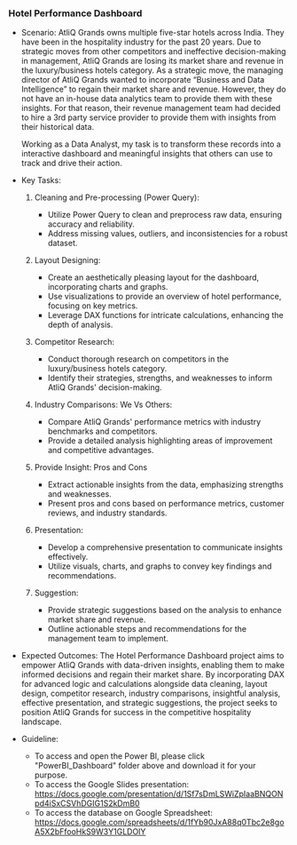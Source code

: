 ### **Hotel Performance Dashboard**

- Scenario:
  AtliQ Grands owns multiple five-star hotels across India. They have been in the hospitality industry for the past 20
  years. Due to strategic moves from other competitors and ineffective decision-making in management, AtliQ Grands are
  losing its market share and revenue in the luxury/business hotels category. As a strategic move, the managing
  director of AtliQ Grands wanted to incorporate “Business and Data Intelligence” to regain their market share and
  revenue. However, they do not have an in-house data analytics team to provide them with these insights. For that
  reason, their revenue management team had decided to hire a 3rd party
  service provider to provide them with insights from their historical data.

  Working as a Data Analyst, my task is to transform these records into a interactive dashboard and meaningful
  insights that others can use to track and drive their action.

- Key Tasks:

  1. Cleaning and Pre-processing (Power Query):
     - Utilize Power Query to clean and preprocess raw data, ensuring accuracy and reliability.
     - Address missing values, outliers, and inconsistencies for a robust dataset.
       
  2. Layout Designing:
     - Create an aesthetically pleasing layout for the dashboard, incorporating charts and graphs.
     - Use visualizations to provide an overview of hotel performance, focusing on key metrics.
     - Leverage DAX functions for intricate calculations, enhancing the depth of analysis.

  3. Competitor Research:
     - Conduct thorough research on competitors in the luxury/business hotels category.
     - Identify their strategies, strengths, and weaknesses to inform AtliQ Grands' decision-making.

  4. Industry Comparisons: We Vs Others:
     - Compare AtliQ Grands' performance metrics with industry benchmarks and competitors.
     - Provide a detailed analysis highlighting areas of improvement and competitive advantages.

  5. Provide Insight: Pros and Cons
     - Extract actionable insights from the data, emphasizing strengths and weaknesses.
     - Present pros and cons based on performance metrics, customer reviews, and industry standards.

  6. Presentation:
     - Develop a comprehensive presentation to communicate insights effectively.
     - Utilize visuals, charts, and graphs to convey key findings and recommendations.

  7. Suggestion:
     - Provide strategic suggestions based on the analysis to enhance market share and revenue.
     - Outline actionable steps and recommendations for the management team to implement.

- Expected Outcomes:
  The Hotel Performance Dashboard project aims to empower AtliQ Grands with data-driven insights, enabling them to
  make informed decisions and regain their market share. By incorporating DAX for advanced logic and calculations
  alongside data cleaning, layout design, competitor research, industry comparisons, insightful analysis, effective
  presentation, and strategic suggestions, the project seeks to position AtliQ Grands for success in the
  competitive hospitality landscape.

- Guideline: 

  - To access and open the Power BI, please click "PowerBI_Dashboard" folder above and download it for your purpose.
  - To access the Google Slides presentation:
    https://docs.google.com/presentation/d/1Sf7sDmLSWiZpIaaBNQONpd4iSxCSVhDGIG1S2kDmB0
  - To access the database on Google Spreadsheet:
    https://docs.google.com/spreadsheets/d/1fYb90JxA88q0Tbc2e8goA5X2bFfooHkS9W3Y1GLDOIY

